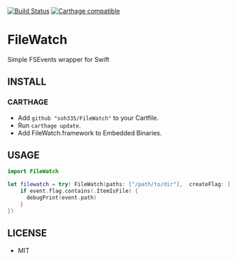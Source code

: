[![Build Status](https://travis-ci.org/soh335/FileWatch.svg?branch=master)](https://travis-ci.org/soh335/FileWatch) [![Carthage compatible](https://img.shields.io/badge/Carthage-compatible-4BC51D.svg?style=flat)](https://github.com/Carthage/Carthage)

# FileWatch

Simple FSEvents wrapper for Swift

## INSTALL

### CARTHAGE

* Add ```github "soh335/FileWatch"``` to your Cartfile.
* Run ```carthage update```.
* Add FileWatch.framework to Embedded Binaries.

## USAGE

```swift
import FileWatch

let filewatch = try! FileWatch(paths: ["/path/to/dir"],  createFlag: [.UseCFTypes, .FileEvents], runLoop: RunLoop.current, latency: 3.0, eventHandler: { event in
    if event.flag.contains(.ItemIsFile) {
      debugPrint(event.path)
    }
})
```

## LICENSE

* MIT
